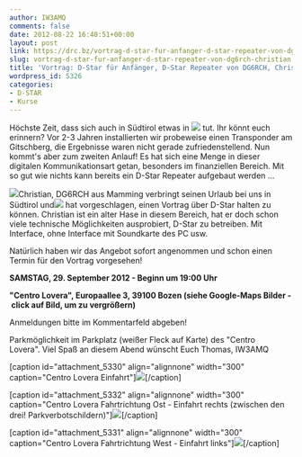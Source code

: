 ```yaml
---
author: IW3AMQ
comments: false
date: 2012-08-22 16:40:51+00:00
layout: post
link: https://drc.bz/vortrag-d-star-fur-anfanger-d-star-repeater-von-dg6rch-christian/
slug: vortrag-d-star-fur-anfanger-d-star-repeater-von-dg6rch-christian
title: 'Vortrag: D-Star für Anfänger, D-Star Repeater von DG6RCH, Christian'
wordpress_id: 5326
categories:
- D-STAR
- Kurse
---
```


Höchste Zeit, dass sich auch in Südtirol etwas in [![](https://drc.bz/wp-content/uploads/2012/08/Dstar-logo.jpg)](https://drc.bz/wp-content/uploads/2012/08/Dstar-logo.jpg) tut. Ihr könnt euch erinnern? Vor 2-3 Jahren installierten wir probeweise einen Transponder am Gitschberg, die Ergebnisse waren nicht gerade zufriedenstellend. Nun kommt's aber zum zweiten Anlauf! Es hat sich eine Menge in dieser digitalen Kommunikationsart getan, besonders im finanziellen Bereich. Mit so gut wie nichts kann bereits ein D-Star Repeater aufgebaut werden ...

[![](https://drc.bz/wp-content/uploads/2012/08/DG6RCH.jpg)](https://drc.bz/wp-content/uploads/2012/08/DG6RCH.jpg)Christian, DG6RCH aus Mamming verbringt seinen Urlaub bei uns in Südtirol und[![](https://drc.bz/wp-content/uploads/2012/08/D-Star-Platine-150x150.jpg)](https://drc.bz/wp-content/uploads/2012/08/D-Star-Platine.jpg) hat vorgeschlagen, einen Vortrag über D-Star halten zu können. Christian ist ein alter Hase in diesem Bereich, hat er doch schon viele technische Möglichkeiten ausprobiert, D-Star zu betreiben. Mit Interface, ohne Interface mit Soundkarte des PC usw.

Natürlich haben wir das Angebot sofort angenommen und schon einen Termin für den Vortrag vorgesehen!






**SAMSTAG, 29. September 2012 - Beginn um 19:00 Uhr**




**"Centro Lovera", Europaallee 3, 39100 Bozen
(siehe Google-Maps Bilder - click auf Bild, um zu vergrößern)**


Anmeldungen bitte im Kommentarfeld abgeben!

Parkmöglichkeit im Parkplatz (weißer Fleck auf Karte) des "Centro Lovera". Viel Spaß an diesem Abend wünscht Euch Thomas, IW3AMQ

[caption id="attachment_5330" align="alignnone" width="300" caption="Centro Lovera Einfahrt"][![](https://drc.bz/wp-content/uploads/2012/08/Centro-Lovera-Einfahrt-zwischen-den-drei-Parkverbotschildern-300x203.jpg)](https://drc.bz/wp-content/uploads/2012/08/Centro-Lovera-Einfahrt-zwischen-den-drei-Parkverbotschildern.jpg)[/caption]

[caption id="attachment_5332" align="alignnone" width="300" caption="Centro Lovera Fahrtrichtung Ost - Einfahrt rechts (zwischen den drei! Parkverbotschildern)"][![](https://drc.bz/wp-content/uploads/2012/08/Centro-Lovera-Einfahrt-rechts-Fahrtrichtung-Ost-300x283.jpg)](https://drc.bz/wp-content/uploads/2012/08/Centro-Lovera-Einfahrt-rechts-Fahrtrichtung-Ost.jpg)[/caption]

[caption id="attachment_5331" align="alignnone" width="300" caption="Centro Lovera Fahrtrichtung West - Einfahrt links"][![](https://drc.bz/wp-content/uploads/2012/08/Centro-Lovera-Einfahrt-links-Fahrtrichtung-West-300x290.jpg)](https://drc.bz/wp-content/uploads/2012/08/Centro-Lovera-Einfahrt-links-Fahrtrichtung-West.jpg)[/caption]
